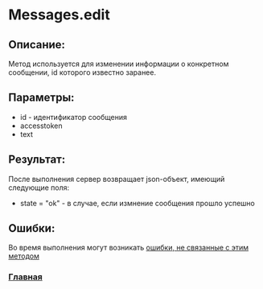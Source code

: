 # Messages.edit

## Описание:
Метод используется для изменении информации о конкретном сообщении, id которого известно заранее.

## Параметры:
* id - идентификатор сообщения
* accesstoken
* text

## Результат:
После выполнения сервер возвращает json-объект, имеющий следующие поля:
* state = "ok" - в случае, если измнение сообщения прошло успешно

## Ошибки:

Во время выполнения могут возникать [ошибки, не связанные с этим методом](../errors.md "Список ошибок")

### [Главная](../docs.md "Главная страница документации")